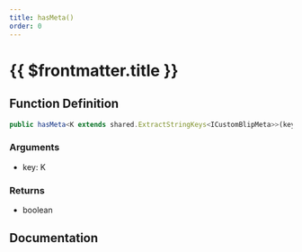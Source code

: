 ```yaml
---
title: hasMeta()
order: 0
---
```


# {{ $frontmatter.title }}

## Function Definition

```ts
public hasMeta<K extends shared.ExtractStringKeys<ICustomBlipMeta>>(key: K): boolean;
```

### Arguments

* key: K

### Returns

* boolean

## Documentation

<!--@include: ./parts/hasMeta.md-->
